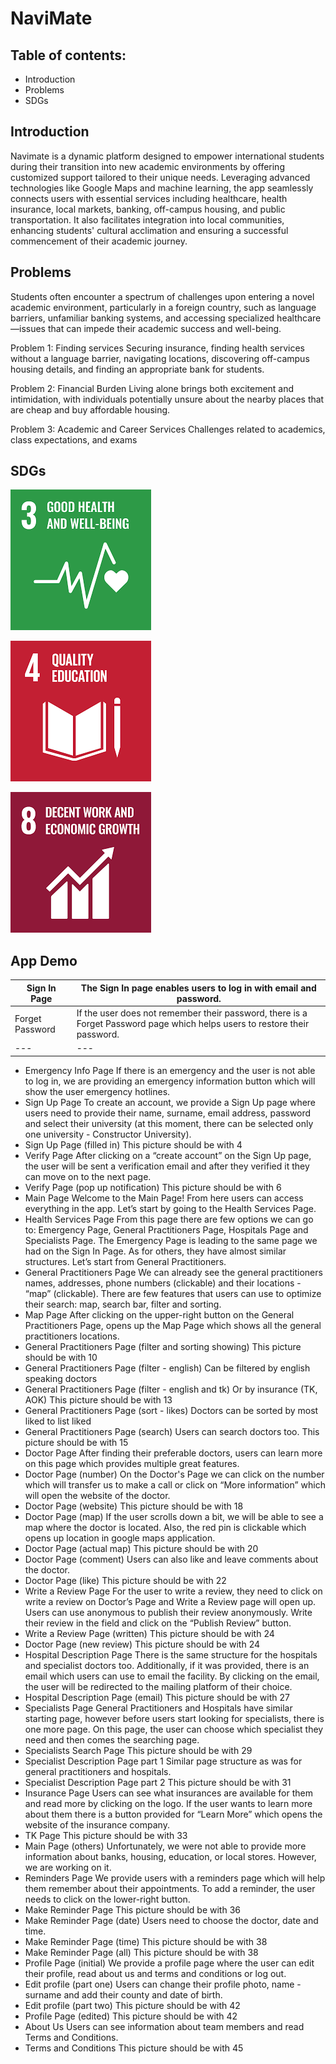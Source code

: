 # NaviMate


## Table of contents:
- Introduction
- Problems
- SDGs

## Introduction
Navimate is a dynamic platform designed to empower international students during their transition into new academic environments by offering customized support tailored to their unique needs. Leveraging advanced technologies like Google Maps and machine learning, the app seamlessly connects users with essential services including healthcare, health insurance, local markets, banking, off-campus housing, and public transportation. It also facilitates integration into local communities, enhancing students' cultural acclimation and ensuring a successful commencement of their academic journey.

## Problems
Students often encounter a spectrum of challenges upon entering a novel academic environment, particularly in a foreign country, such as language barriers, unfamiliar banking systems, and accessing specialized healthcare—issues that can impede their academic success and well-being. 

Problem 1: Finding services
	Securing insurance, finding health services without a language barrier, navigating locations, discovering off-campus housing details, and finding an appropriate bank for students. 

Problem 2: Financial Burden
	Living alone brings both excitement and intimidation, with individuals potentially unsure about the nearby places that are cheap and buy affordable housing.

Problem 3: Academic and Career Services
	Challenges related to academics, class expectations, and exams
 
## SDGs
![Goal 3: Good Health and Wellbeing](assets/images/health.png)

![Goal 4: Quality Education](assets/images/education.png)

![Goal 8: Decent Work and Economic Growth](assets/images/economic.png)



## App Demo

Sign In Page | The Sign In page enables users to log in with email and password.
---|---
Forget Password | If the user does not remember their password, there is a Forget Password page which helps users to restore their password.
--- | ---
- Emergency Info Page
If there is an emergency and the user is not able to log in, we are providing an emergency information button which will show the user emergency hotlines.
- Sign Up Page
To create an account, we provide a Sign Up page where users need to provide their name, surname, email address, password and select their university (at this moment, there can be selected only one university - Constructor University). 
- Sign Up Page (filled in) 
This picture should be with 4
- Verify Page
After clicking on a “create account” on the Sign Up page, the user will be sent a verification email and after they verified it they can move on to the next page.
- Verify Page (pop up notification)
This picture should be with 6
- Main Page
Welcome to the Main Page! From here users can access everything in the app. Let’s start by going to the Health Services Page.
- Health Services Page
From this page there are few options we can go to: Emergency Page, General Practitioners Page, Hospitals Page and Specialists Page. The Emergency Page is leading to the same page we had on the Sign In Page. As for others, they have almost similar structures. Let’s start from General Practitioners.
- General Practitioners Page
We can already see the general practitioners names, addresses, phone numbers (clickable) and their locations - “map” (clickable). There are few features that users can use to optimize their search: map, search bar, filter and sorting.
- Map Page
After clicking on the upper-right button on the General Practitioners Page, opens up the Map Page which shows all the general practitioners locations.
- General Practitioners Page (filter and sorting showing)
This picture should be with 10
- General Practitioners Page (filter - english)
Can be filtered by english speaking doctors
- General Practitioners Page (filter - english and tk)
Or by insurance (TK, AOK)
This picture should be with 13
- General Practitioners Page (sort - likes)
Doctors can be sorted by most liked to list liked
- General Practitioners Page (search)
Users can search doctors too.
This picture should be with 15
- Doctor Page
After finding their preferable doctors, users can learn more on this page which provides multiple great features.
- Doctor Page (number)
On the Doctor's Page we can click on the number which will transfer us to make a call or click on “More information” which will open the website of the doctor. 
- Doctor Page (website)
This picture should be with 18
- Doctor Page (map)
If the user scrolls down a bit, we will be able to see a map where the doctor is located. Also, the red pin is clickable which opens up location in google maps application.
- Doctor Page (actual map)
This picture should be with 20
- Doctor Page (comment)
Users can also like and leave comments about the doctor.
- Doctor Page (like)
This picture should be with 22
- Write a Review Page
For the user to write a review, they need to click on write a review on Doctor’s Page and Write a Review page will open up. Users can use anonymous to publish their review anonymously. Write their review in the field and click on the “Publish Review” button.
- Write a Review Page (written)
This picture should be with 24
- Doctor Page (new review)
This picture should be with 24
- Hospital Description Page 
There is the same structure for the hospitals and specialist doctors too. Additionally, if it was provided, there is an email which users can use to email the facility. By clicking on the email, the user will be redirected to the mailing platform of their choice.
- Hospital Description Page (email)
This picture should be with 27
- Specialists Page
General Practitioners and Hospitals have similar starting page, however before users start looking for specialists, there is one more page. On this page, the user can choose which specialist they need and then comes the searching page.
- Specialists Search Page
This picture should be with 29
- Specialist Description Page part 1
Similar page structure as was for general practitioners and hospitals.
- Specialist Description Page part 2
This picture should be with 31
- Insurance Page
Users can see what insurances are available for them and read more by clicking on the logo. If the user wants to learn more about them there is a button provided for “Learn More” which opens the website of the insurance company.
- TK Page
This picture should be with 33
- Main Page (others)
Unfortunately, we were not able to provide more information about banks, housing, education, or local stores. However, we are working on it.
- Reminders Page 
We provide users with a reminders page which will help them remember about their appointments. To add a reminder, the user needs to click on the lower-right button.
- Make Reminder Page
This picture should be with 36
- Make Reminder Page (date)
Users need to choose the doctor, date and time.
- Make Reminder Page (time)
This picture should be with 38
- Make Reminder Page (all)
This picture should be with 38
- Profile Page (initial)
We provide a profile page where the user can edit their profile, read about us and terms and conditions or log out.
- Edit profile (part one)
Users can change their profile photo, name - surname and add their county and date of birth.
- Edit profile (part two)
This picture should be with 42
- Profile Page (edited)
This picture should be with 42
- About Us
Users can see information about team members and read Terms and Conditions.
- Terms and Conditions
This picture should be with 45


